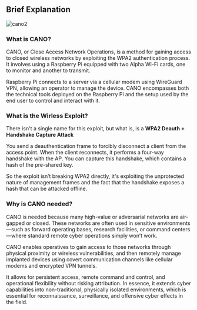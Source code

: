 ## **Brief Explanation**

![cano2](https://github.com/user-attachments/assets/d9cda332-e786-4a54-a363-c235bf172981)

### **What is CANO?**

CANO, or Close Access Network Operations, is a method for gaining access to closed wireless networks by exploiting the WPA2 authentication process. It involves using a Raspberry Pi equipped with two Alpha Wi-Fi cards, one to monitor and another to transmit.

Raspberry Pi connects to a server via a cellular modem using WireGuard VPN, allowing an operator to manage the device. CANO encompasses both the technical tools deployed on the Raspberry Pi and the setup used by the end user to control and interact with it.

### **What is the Wirless Exploit?**

There isn't a single name for this exploit, but what is, is a **WPA2 Deauth + Handshake Capture Attack**

You send a deauthentication frame to forcibly disconnect a client from the access point. When the client reconnects, it performs a four-way handshake with the AP. You can capture this handshake, which contains a hash of the pre-shared key.

So the exploit isn’t breaking WPA2 directly, it's exploiting the unprotected nature of management frames and the fact that the handshake exposes a hash that can be attacked offline.

### **Why is CANO needed?**

CANO is needed because many high-value or adversarial networks are air-gapped or closed. These networks are often used in sensitive environments—such as forward operating bases, research facilities, or command centers—where standard remote cyber operations simply won’t work.

CANO enables operatives to gain access to those networks through physical proximity or wireless vulnerabilities, and then remotely manage implanted devices using covert communication channels like cellular modems and encrypted VPN tunnels. 

It allows for persistent access, remote command and control, and operational flexibility without risking attribution. In essence, it extends cyber capabilities into non-traditional, physically isolated environments, which is essential for reconnaissance, surveillance, and offensive cyber effects in the field.
